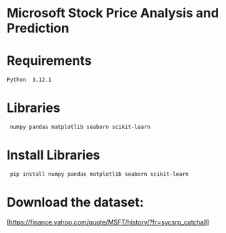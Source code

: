 # Microsoft Stock Price Analysis and Prediction

# Requirements
    Python  3.12.1
  
# Libraries
     numpy pandas matplotlib seaborn scikit-learn

# Install Libraries
     pip install numpy pandas matplotlib seaborn scikit-learn
   
# Download the dataset:
   [https://finance.yahoo.com/quote/MSFT/history/?fr=sycsrp_catchall]
